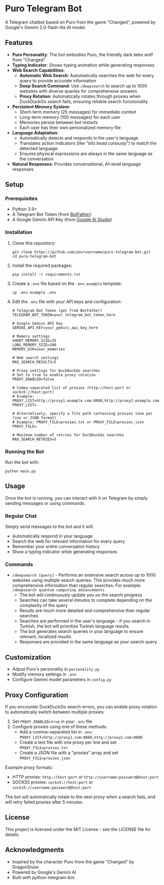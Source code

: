 # Puro Telegram Bot

A Telegram chatbot based on Puro from the game "Changed", powered by Google's Gemini 2.0-flash-lite AI model.

## Features

- **Puro Personality**: The bot embodies Puro, the friendly dark latex wolf from "Changed"
- **Typing Indicator**: Shows typing animation while generating responses
- **Web Search Capabilities**:
  - **Automatic Web Search**: Automatically searches the web for every query to provide accurate information
  - **Deep Search Command**: Use `/deepsearch` to search up to 1000 websites with diverse queries for comprehensive answers
  - **Proxy Rotation**: Automatically rotates through proxies when DuckDuckGo search fails, ensuring reliable search functionality
- **Persistent Memory System**:
  - Short-term memory (25 messages) for immediate context
  - Long-term memory (100 messages) for each user
  - Memories persist between bot restarts
  - Each user has their own personalized memory file
- **Language Adaptation**:
  - Automatically detects and responds in the user's language
  - Translates action indicators (like "*tilts head curiously*") to match the detected language
  - Ensures physical expressions are always in the same language as the conversation
- **Natural Responses**: Provides conversational, A1-level language responses

## Setup

### Prerequisites

- Python 3.9+
- A Telegram Bot Token (from [BotFather](https://t.me/botfather))
- A Google Gemini API Key (from [Google AI Studio](https://aistudio.google.com/))

### Installation

1. Clone this repository:
   ```
   git clone https://github.com/yourusername/puro-telegram-bot.git
   cd puro-telegram-bot
   ```

2. Install the required packages:
   ```
   pip install -r requirements.txt
   ```

3. Create a `.env` file based on the `.env.example` template:
   ```
   cp .env.example .env
   ```

4. Edit the `.env` file with your API keys and configuration:
   ```
   # Telegram Bot Token (get from BotFather)
   TELEGRAM_BOT_TOKEN=your_telegram_bot_token_here

   # Google Gemini API Key
   GEMINI_API_KEY=your_gemini_api_key_here

   # Memory settings
   SHORT_MEMORY_SIZE=25
   LONG_MEMORY_SIZE=100
   MEMORY_DIR=user_memories

   # Web search settings
   MAX_SEARCH_RESULTS=5

   # Proxy settings for DuckDuckGo searches
   # Set to true to enable proxy rotation
   PROXY_ENABLED=false

   # Comma-separated list of proxies (http://host:port or socks5://host:port)
   # Example: PROXY_LIST=http://proxy1.example.com:8080,http://proxy2.example.com:8080
   PROXY_LIST=

   # Alternatively, specify a file path containing proxies (one per line or JSON format)
   # Example: PROXY_FILE=proxies.txt or PROXY_FILE=proxies.json
   PROXY_FILE=

   # Maximum number of retries for DuckDuckGo searches
   MAX_SEARCH_RETRIES=5
   ```

### Running the Bot

Run the bot with:
```
python main.py
```

## Usage

Once the bot is running, you can interact with it on Telegram by simply sending messages or using commands.

### Regular Chat

Simply send messages to the bot and it will:

- Automatically respond in your language
- Search the web for relevant information for every query
- Remember your entire conversation history
- Show a typing indicator while generating responses

### Commands

- `/deepsearch [query]` - Performs an extensive search across up to 1000 websites using multiple search queries. This provides much more comprehensive information than regular searches. For example: `/deepsearch quantum computing advancements`
  - The bot will continuously update you on the search progress
  - Searches can take several minutes to complete depending on the complexity of the query
  - Results are much more detailed and comprehensive than regular searches
  - Searches are performed in the user's language - if you search in Turkish, the bot will prioritize Turkish language results
  - The bot generates search queries in your language to ensure relevant, localized results
  - Responses are provided in the same language as your search query

## Customization

- Adjust Puro's personality in `personality.py`
- Modify memory settings in `.env`
- Configure Gemini model parameters in `config.py`

## Proxy Configuration

If you encounter DuckDuckGo search errors, you can enable proxy rotation to automatically switch between multiple proxies:

1. Set `PROXY_ENABLED=true` in your `.env` file
2. Configure proxies using one of these methods:
   - Add a comma-separated list in `.env`: `PROXY_LIST=http://proxy1.com:8080,http://proxy2.com:8080`
   - Create a text file with one proxy per line and set `PROXY_FILE=proxies.txt`
   - Create a JSON file with a "proxies" array and set `PROXY_FILE=proxies.json`

Example proxy formats:
- HTTP proxies: `http://host:port` or `http://username:password@host:port`
- SOCKS5 proxies: `socks5://host:port` or `socks5://username:password@host:port`

The bot will automatically rotate to the next proxy when a search fails, and will retry failed proxies after 5 minutes.

## License

This project is licensed under the MIT License - see the LICENSE file for details.

## Acknowledgments

- Inspired by the character Puro from the game "Changed" by DragonSnow
- Powered by Google's Gemini AI
- Built with python-telegram-bot
